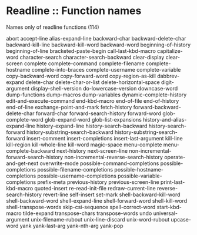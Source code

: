 # Readline :: Function names

Names only of readline functions (114)

abort
accept-line
alias-expand-line
backward-char
backward-delete-char
backward-kill-line
backward-kill-word
backward-word
beginning-of-history
beginning-of-line
bracketed-paste-begin
call-last-kbd-macro
capitalize-word
character-search
character-search-backward
clear-display
clear-screen
complete
complete-command
complete-filename
complete-hostname
complete-into-braces
complete-username
complete-variable
copy-backward-word
copy-forward-word
copy-region-as-kill
dabbrev-expand
delete-char
delete-char-or-list
delete-horizontal-space
digit-argument
display-shell-version
do-lowercase-version
downcase-word
dump-functions
dump-macros
dump-variables
dynamic-complete-history
edit-and-execute-command
end-kbd-macro
end-of-file
end-of-history
end-of-line
exchange-point-and-mark
fetch-history
forward-backward-delete-char
forward-char
forward-search-history
forward-word
glob-complete-word
glob-expand-word
glob-list-expansions
history-and-alias-expand-line
history-expand-line
history-search-backward
history-search-forward
history-substring-search-backward
history-substring-search-forward
insert-comment
insert-completions
insert-last-argument
kill-line
kill-region
kill-whole-line
kill-word
magic-space
menu-complete
menu-complete-backward
next-history
next-screen-line
non-incremental-forward-search-history
non-incremental-reverse-search-history
operate-and-get-next
overwrite-mode
possible-command-completions
possible-completions
possible-filename-completions
possible-hostname-completions
possible-username-completions
possible-variable-completions
prefix-meta
previous-history
previous-screen-line
print-last-kbd-macro
quoted-insert
re-read-init-file
redraw-current-line
reverse-search-history
revert-line
self-insert
set-mark
shell-backward-kill-word
shell-backward-word
shell-expand-line
shell-forward-word
shell-kill-word
shell-transpose-words
skip-csi-sequence
spell-correct-word
start-kbd-macro
tilde-expand
transpose-chars
transpose-words
undo
universal-argument
unix-filename-rubout
unix-line-discard
unix-word-rubout
upcase-word
yank
yank-last-arg
yank-nth-arg
yank-pop
